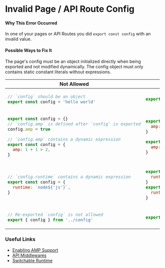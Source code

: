 # Invalid Page / API Route Config

#### Why This Error Occurred

In one of your pages or API Routes you did `export const config` with an invalid value.

#### Possible Ways to Fix It

The page's config must be an object initialized directly when being exported and not modified dynamically.
The config object must only contains static constant literals without expressions.

<table>
<thead>
  <tr>
    <th>Not Allowed</th>
    <th>Allowed</th>
  </tr>
</thead>
<tbody>

<tr>
<td>

```js
// `config` should be an object
export const config = 'hello world'
```

</td>
<td>

```js
export const config = {}
```

</td>
</tr>

<tr>
<td>

```js
export const config = {}
// `config.amp` is defined after `config` is exported
config.amp = true

// `config.amp` contains a dynamic expression
export const config = {
  amp: 1 + 1 > 2,
}
```

</td>
<td>

```js
export const config = {
  amp: true,
}

export const config = {
  amp: false,
}
```

</td>
</tr>

<tr>
<td>

```js
// `config.runtime` contains a dynamic expression
export const config = {
  runtime: `node${'js'}`,
}
```

</td>
<td>

```js
export const config = {
  runtime: 'nodejs',
}
export const config = {
  runtime: `nodejs`,
}
```

</td>
</tr>

<tr>
<td>

```js
// Re-exported `config` is not allowed
export { config } from '../config'
```

</td>
<td>

```js
export const config = {}
```

</td>
</tr>

</tbody>
</table>

### Useful Links

- [Enabling AMP Support](https://nextjs.org/docs/advanced-features/amp-support/introduction)
- [API Middlewares](https://nextjs.org/docs/api-routes/api-middlewares)
- [Switchable Runtime](https://nextjs.org/docs/advanced-features/react-18/switchable-runtime)
